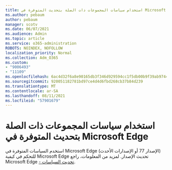 ```yaml
---
title: استخدام سياسات المجموعات ذات الصلة بتحديث المتوفرة في Microsoft Edge
ms.author: pebaum
author: pebaum
manager: scotv
ms.date: 06/07/2021
ms.audience: Admin
ms.topic: article
ms.service: o365-administration
ROBOTS: NOINDEX, NOFOLLOW
localization_priority: Normal
ms.collection: Adm_O365
ms.custom:
- "9006493"
- "11109"
ms.openlocfilehash: 6ac4d32f6a8e90165db3f346d929594cc1f5db00b9f39ab9744ff1e017c58af1
ms.sourcegitcommit: 920051182781bd97ce4d4d6fbd268cb37b84d239
ms.translationtype: MT
ms.contentlocale: ar-SA
ms.lasthandoff: 08/11/2021
ms.locfileid: "57901679"
---
```

# <a name="use-update-related-group-policies-available-in-microsoft-edge"></a>استخدام سياسات المجموعات ذات الصلة بتحديث المتوفرة في Microsoft Edge

استخدم السياسات المتوفرة في Microsoft Edge (الإصدار 77 أو الإصدارات الأحدث) للتحكم في كيفية Microsoft Edge تحديث الإصدار. لمزيد من المعلومات، راجع Microsoft Edge [- تحديث السياسات](https://docs.microsoft.com/DeployEdge/microsoft-edge-update-policies#available-policies).